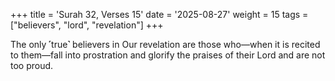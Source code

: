+++
title = 'Surah 32, Verses 15'
date = '2025-08-27'
weight = 15
tags = ["believers", "lord", "revelation"]
+++

The only ˹true˺ believers in Our revelation are those who—when it is recited to them—fall into prostration and glorify the praises of their Lord and are not too proud.